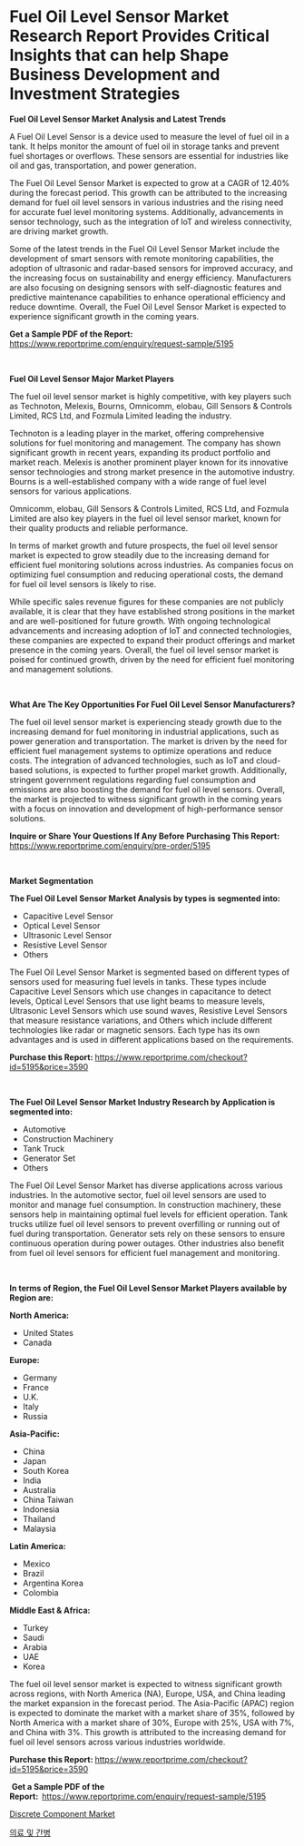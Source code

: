 <p><h1>Fuel Oil Level Sensor Market Research Report Provides Critical Insights that can help Shape Business Development and Investment Strategies</h1></p><p><strong>Fuel Oil Level Sensor Market Analysis and Latest Trends</strong></p>
<p><p>A Fuel Oil Level Sensor is a device used to measure the level of fuel oil in a tank. It helps monitor the amount of fuel oil in storage tanks and prevent fuel shortages or overflows. These sensors are essential for industries like oil and gas, transportation, and power generation.</p><p>The Fuel Oil Level Sensor Market is expected to grow at a CAGR of 12.40% during the forecast period. This growth can be attributed to the increasing demand for fuel oil level sensors in various industries and the rising need for accurate fuel level monitoring systems. Additionally, advancements in sensor technology, such as the integration of IoT and wireless connectivity, are driving market growth.</p><p>Some of the latest trends in the Fuel Oil Level Sensor Market include the development of smart sensors with remote monitoring capabilities, the adoption of ultrasonic and radar-based sensors for improved accuracy, and the increasing focus on sustainability and energy efficiency. Manufacturers are also focusing on designing sensors with self-diagnostic features and predictive maintenance capabilities to enhance operational efficiency and reduce downtime. Overall, the Fuel Oil Level Sensor Market is expected to experience significant growth in the coming years.</p></p>
<p><strong>Get a Sample PDF of the Report:&nbsp;</strong> <a href="https://www.reportprime.com/enquiry/request-sample/5195">https://www.reportprime.com/enquiry/request-sample/5195</a></p>
<p>&nbsp;</p>
<p><strong>Fuel Oil Level Sensor Major Market Players</strong></p>
<p><p>The fuel oil level sensor market is highly competitive, with key players such as Technoton, Melexis, Bourns, Omnicomm, elobau, Gill Sensors & Controls Limited, RCS Ltd, and Fozmula Limited leading the industry. </p><p>Technoton is a leading player in the market, offering comprehensive solutions for fuel monitoring and management. The company has shown significant growth in recent years, expanding its product portfolio and market reach. Melexis is another prominent player known for its innovative sensor technologies and strong market presence in the automotive industry. Bourns is a well-established company with a wide range of fuel level sensors for various applications.</p><p>Omnicomm, elobau, Gill Sensors & Controls Limited, RCS Ltd, and Fozmula Limited are also key players in the fuel oil level sensor market, known for their quality products and reliable performance.</p><p>In terms of market growth and future prospects, the fuel oil level sensor market is expected to grow steadily due to the increasing demand for efficient fuel monitoring solutions across industries. As companies focus on optimizing fuel consumption and reducing operational costs, the demand for fuel oil level sensors is likely to rise.</p><p>While specific sales revenue figures for these companies are not publicly available, it is clear that they have established strong positions in the market and are well-positioned for future growth. With ongoing technological advancements and increasing adoption of IoT and connected technologies, these companies are expected to expand their product offerings and market presence in the coming years. Overall, the fuel oil level sensor market is poised for continued growth, driven by the need for efficient fuel monitoring and management solutions.</p></p>
<p>&nbsp;</p>
<p><strong>What Are The Key Opportunities For Fuel Oil Level Sensor Manufacturers?</strong></p>
<p><p>The fuel oil level sensor market is experiencing steady growth due to the increasing demand for fuel monitoring in industrial applications, such as power generation and transportation. The market is driven by the need for efficient fuel management systems to optimize operations and reduce costs. The integration of advanced technologies, such as IoT and cloud-based solutions, is expected to further propel market growth. Additionally, stringent government regulations regarding fuel consumption and emissions are also boosting the demand for fuel oil level sensors. Overall, the market is projected to witness significant growth in the coming years with a focus on innovation and development of high-performance sensor solutions.</p></p>
<p><strong>Inquire or Share Your Questions If Any Before Purchasing This Report:</strong> <a href="https://www.reportprime.com/enquiry/pre-order/5195">https://www.reportprime.com/enquiry/pre-order/5195</a></p>
<p>&nbsp;</p>
<p><strong>Market Segmentation</strong></p>
<p><strong>The Fuel Oil Level Sensor Market Analysis by types is segmented into:</strong></p>
<p><ul><li>Capacitive Level Sensor</li><li>Optical Level Sensor</li><li>Ultrasonic Level Sensor</li><li>Resistive Level Sensor</li><li>Others</li></ul></p>
<p><p>The Fuel Oil Level Sensor Market is segmented based on different types of sensors used for measuring fuel levels in tanks. These types include Capacitive Level Sensors which use changes in capacitance to detect levels, Optical Level Sensors that use light beams to measure levels, Ultrasonic Level Sensors which use sound waves, Resistive Level Sensors that measure resistance variations, and Others which include different technologies like radar or magnetic sensors. Each type has its own advantages and is used in different applications based on the requirements.</p></p>
<p><strong>Purchase this Report:&nbsp;</strong><a href="https://www.reportprime.com/checkout?id=5195&price=3590">https://www.reportprime.com/checkout?id=5195&price=3590</a></p>
<p>&nbsp;</p>
<p><strong>The Fuel Oil Level Sensor Market Industry Research by Application is segmented into:</strong></p>
<p><ul><li>Automotive</li><li>Construction Machinery</li><li>Tank Truck</li><li>Generator Set</li><li>Others</li></ul></p>
<p><p>The Fuel Oil Level Sensor Market has diverse applications across various industries. In the automotive sector, fuel oil level sensors are used to monitor and manage fuel consumption. In construction machinery, these sensors help in maintaining optimal fuel levels for efficient operation. Tank trucks utilize fuel oil level sensors to prevent overfilling or running out of fuel during transportation. Generator sets rely on these sensors to ensure continuous operation during power outages. Other industries also benefit from fuel oil level sensors for efficient fuel management and monitoring.</p></p>
<p>&nbsp;</p>
<p><strong>In terms of Region, the Fuel Oil Level Sensor Market Players available by Region are:</strong></p>
<p>
    <p> <strong> North America: </strong>
        <ul>
            <li>United States</li>
            <li>Canada</li>
        </ul>
        </p> 
    <p> <strong> Europe: </strong>
        <ul>
            <li>Germany</li>
            <li>France</li>
            <li>U.K.</li>
            <li>Italy</li>
            <li>Russia</li>
        </ul>
        </p> 
    <p> <strong> Asia-Pacific: </strong>
        <ul>
            <li>China</li>
            <li>Japan</li>
            <li>South Korea</li>
            <li>India</li>
            <li>Australia</li>
            <li>China Taiwan</li>
            <li>Indonesia</li>
            <li>Thailand</li>
            <li>Malaysia</li>
        </ul>
        </p> 
    <p> <strong> Latin America: </strong>
        <ul>
            <li>Mexico</li>
            <li>Brazil</li>
            <li>Argentina Korea</li>
            <li>Colombia</li>
        </ul>
        </p> 
    <p> <strong> Middle East & Africa: </strong>
        <ul>
            <li>Turkey</li>
            <li>Saudi</li>
            <li>Arabia</li>
            <li>UAE</li>
            <li>Korea</li>
        </ul>
    </p>
    </p>
<p><p>The fuel oil level sensor market is expected to witness significant growth across regions, with North America (NA), Europe, USA, and China leading the market expansion in the forecast period. The Asia-Pacific (APAC) region is expected to dominate the market with a market share of 35%, followed by North America with a market share of 30%, Europe with 25%, USA with 7%, and China with 3%. This growth is attributed to the increasing demand for fuel oil level sensors across various industries worldwide.</p></p>
<p><strong>Purchase this Report: </strong><a href="https://www.reportprime.com/checkout?id=5195&price=3590">https://www.reportprime.com/checkout?id=5195&price=3590</a></p>
<p>&nbsp;<strong>Get a Sample PDF of the Report:&nbsp;&nbsp;</strong><a href="https://www.reportprime.com/enquiry/request-sample/5195">https://www.reportprime.com/enquiry/request-sample/5195</a></p>
<p><strong></strong></p>
<p><p><a href="https://github.com/JameTravis/Market-Research-Report-List-4/blob/main/discrete-component-market.md">Discrete Component Market</a></p><p><a href="https://github.com/laholand/Market-Research-Report-List-3/blob/main/402719914353.md">의료 및 간병</a></p></p>